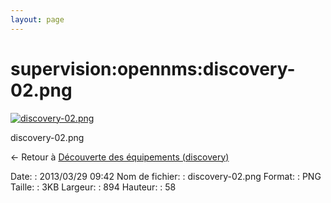 ```yaml
---
layout: page
---
```


supervision:opennms:discovery-02.png
====================================

[![discovery-02.png](../..//assets/media/supervision/opennms/discovery-02.png@cache=&w=894&h=58 "discovery-02.png")](../..//assets/media/supervision/opennms/discovery-02.png@cache= "Afficher le fichier original")

discovery-02.png

← Retour à [Découverte des équipements
(discovery)](../../../opennms/discovery.html "opennms:discovery")

Date:
:   2013/03/29 09:42
Nom de fichier:
:   discovery-02.png
Format:
:   PNG
Taille:
:   3KB
Largeur:
:   894
Hauteur:
:   58

